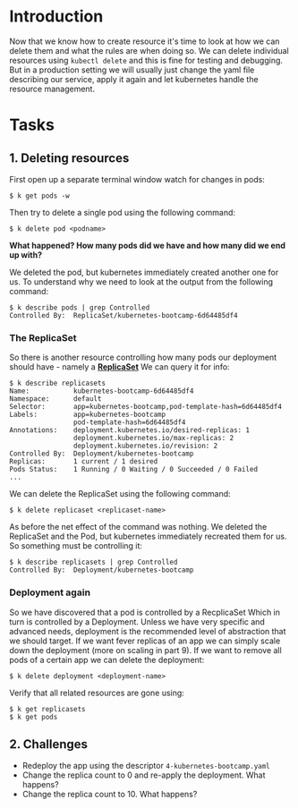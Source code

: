 # Introduction

Now that we know how to create resource it's time to look at how we can delete them and what the rules are when doing so.
We can delete individual resources using `kubectl delete` and this is fine for testing and debugging. But in a
production setting we will usually just change the yaml file describing our service, apply it again and let kubernetes
handle the resource management. 

# Tasks

## 1. Deleting resources

First open up a separate terminal window watch for changes in pods:

```
$ k get pods -w
```

Then try to delete a single pod using the following command:

```
$ k delete pod <podname>
```

**What happened? How many pods did we have and how many did we end up with?**

We deleted the pod, but kubernetes immediately created another one for us. To understand why we need to look at the
output from the following command:

```
$ k describe pods | grep Controlled
Controlled By:  ReplicaSet/kubernetes-bootcamp-6d64485df4
```

### The ReplicaSet

So there is another resource controlling how many pods our deployment should have - namely a [**ReplicaSet**](https://kubernetes.io/docs/concepts/workloads/controllers/replicaset/)
We can query it for info:

```
$ k describe replicasets
Name:           kubernetes-bootcamp-6d64485df4
Namespace:      default
Selector:       app=kubernetes-bootcamp,pod-template-hash=6d64485df4
Labels:         app=kubernetes-bootcamp
                pod-template-hash=6d64485df4
Annotations:    deployment.kubernetes.io/desired-replicas: 1
                deployment.kubernetes.io/max-replicas: 2
                deployment.kubernetes.io/revision: 2
Controlled By:  Deployment/kubernetes-bootcamp
Replicas:       1 current / 1 desired
Pods Status:    1 Running / 0 Waiting / 0 Succeeded / 0 Failed
...
```

We can delete the ReplicaSet using the following command:

```
$ k delete replicaset <replicaset-name>
```

As before the net effect of the command was nothing. We deleted the ReplicaSet and the Pod, but kubernetes immediately
recreated them for us. So something must be controlling it:

```
$ k describe replicasets | grep Controlled
Controlled By:  Deployment/kubernetes-bootcamp
```

### Deployment again

So we have discovered that a pod is controlled by a RecplicaSet Which in turn is controlled by a Deployment.
Unless we have very specific and advanced needs, deployment is the recommended level of abstraction that we should target.
If we want fever replicas of an app we can simply scale down the deployment (more on scaling in part 9).
If we want to remove all pods of a certain app we can delete the deployment:

```
$ k delete deployment <deployment-name>
```

Verify that all related resources are gone using:

```
$ k get replicasets
$ k get pods
```

## 2. Challenges

* Redeploy the app using the descriptor `4-kubernetes-bootcamp.yaml`
* Change the replica count to 0 and re-apply the deployment. What happens?
* Change the replica count to 10. What happens?

